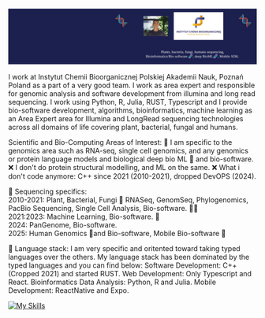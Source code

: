 ![](https://github.com/codebiogenomics/codebiogenomics/blob/main/codebiogenomics.jpg)

I work at Instytut Chemii Bioorganicznej Polskiej Akademii Nauk, Poznań Poland as a part of a very good team. I work as area expert and responsible for genomic analysis and software development from illumina and long read sequencing. I work using Python, R, Julia, RUST, Typescript and I provide  bio-software development, algorithms, bioinformatics, machine learning  as an Area Expert area for Illumina and LongRead sequencing technologies  across all domains of life covering plant, bacterial, fungal and humans.

Scientific and Bio-Computing Areas of Interest: 
🧬 I am specific to the genomics area such as RNA-seq, single cell genomics, and any genomics or protein language models and biological deep bio ML 🧬 and bio-software. 
❌ I don't do protein structural modelling, and ML on the same.
❌ What i don't code anymore: C++ since 2021 (2010-2021), dropped DevOPS (2024). 

🧬 Sequencing specifics: \
2010-2021: Plant, Bacterial, Fungi 🧬 RNASeq, GenomSeq, Phylogenomics, PacBio Sequencing, Single Cell Analysis, Bio-software. 👨‍💻 \
2021:2023: Machine Learning, Bio-software. 🧬 \
2024: PanGenome, Bio-software. \
2025: Human Genomics 🧬and Bio-software, Mobile Bio-software 🧬 

🧬 Language stack: I am very specific and oritented toward taking typed languages over the others. My language stack has been dominated by the typed languages and you can find below:
Software Development: C++(Cropped 2021) and started RUST. 
Web Development: Only Typescript and React. 
Bioinformatics Data Analysis: Python, R and Julia. 
Mobile Development: ReactNative and Expo.

[![My Skills](https://skillicons.dev/icons?i=bash,rust,materialui,obsidian,r,py,pytorch,tensorflow,tauri,react,ts,vscode,remix)](https://skillicons.dev)
